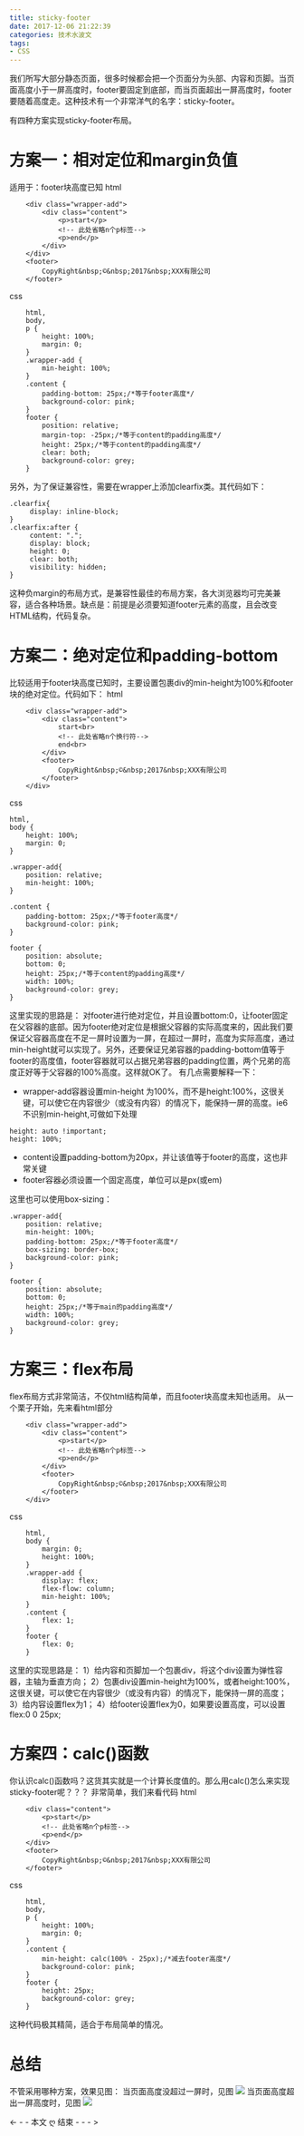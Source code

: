 ```yaml
---
title: sticky-footer
date: 2017-12-06 21:22:39
categories: 技术水波文
tags:
- CSS
---
```

我们所写大部分静态页面，很多时候都会把一个页面分为头部、内容和页脚。当页面高度小于一屏高度时，footer要固定到底部，而当页面超出一屏高度时，footer要随着高度走。这种技术有一个非常洋气的名字：sticky-footer。
<!--more-->

有四种方案实现sticky-footer布局。

# 方案一：相对定位和margin负值
适用于：footer块高度已知
html
```
    <div class="wrapper-add">
        <div class="content">
            <p>start</p>
            <!-- 此处省略n个p标签-->
            <p>end</p>
        </div>
    </div>
    <footer>
        CopyRight&nbsp;©&nbsp;2017&nbsp;XXX有限公司
    </footer>
```
css
```
    html,
    body,
    p {
        height: 100%;
        margin: 0;
    }
    .wrapper-add {
        min-height: 100%;
    }
    .content {
        padding-bottom: 25px;/*等于footer高度*/
        background-color: pink;
    }
    footer {
        position: relative;
        margin-top: -25px;/*等于content的padding高度*/
        height: 25px;/*等于content的padding高度*/
        clear: both;
        background-color: grey;
    }
```
另外，为了保证兼容性，需要在wrapper上添加clearfix类。其代码如下：
```
.clearfix{
     display: inline-block;
}
.clearfix:after {
     content: ".";
     display: block;
     height: 0;
     clear: both;
     visibility: hidden;
}  
```
这种负margin的布局方式，是兼容性最佳的布局方案，各大浏览器均可完美兼容，适合各种场景。缺点是：前提是必须要知道footer元素的高度，且会改变HTML结构，代码复杂。

# 方案二：绝对定位和padding-bottom
比较适用于footer块高度已知时，主要设置包裹div的min-height为100%和footer块的绝对定位。代码如下：
html
```
    <div class="wrapper-add">
        <div class="content">
            start<br>
            <!-- 此处省略n个换行符-->
            end<br>
        </div>
        <footer>
            CopyRight&nbsp;©&nbsp;2017&nbsp;XXX有限公司
        </footer>
    </div>
```
css
```
html,
body {
    height: 100%;
    margin: 0;
}

.wrapper-add{
    position: relative;
    min-height: 100%;
}

.content {
    padding-bottom: 25px;/*等于footer高度*/
    background-color: pink;
}

footer {
    position: absolute;
    bottom: 0;    
    height: 25px;/*等于content的padding高度*/
    width: 100%;
    background-color: grey;
}
```

这里实现的思路是：
对footer进行绝对定位，并且设置bottom:0，让footer固定在父容器的底部。因为footer绝对定位是根据父容器的实际高度来的，因此我们要保证父容器高度在不足一屏时设置为一屏，在超过一屏时，高度为实际高度，通过min-height就可以实现了。另外，还要保证兄弟容器的padding-bottom值等于footer的高度值，footer容器就可以占据兄弟容器的padding位置，两个兄弟的高度正好等于父容器的100%高度。这样就OK了。
有几点需要解释一下：
- wrapper-add容器设置min-height 为100%，而不是height:100%，这很关键，可以使它在内容很少（或没有内容）的情况下，能保持一屏的高度。ie6不识别min-height,可做如下处理
```
height: auto !important;
height: 100%;
```
- content设置padding-bottom为20px，并让该值等于footer的高度，这也非常关键
- footer容器必须设置一个固定高度，单位可以是px(或em)

这里也可以使用box-sizing：
```
.wrapper-add{
    position: relative;
    min-height: 100%;
    padding-bottom: 25px;/*等于footer高度*/
    box-sizing: border-box;
    background-color: pink;
}

footer {
    position: absolute;
    bottom: 0;    
    height: 25px;/*等于main的padding高度*/
    width: 100%;
    background-color: grey;
}
```

# 方案三：flex布局
flex布局方式非常简洁，不仅html结构简单，而且footer块高度未知也适用。
从一个栗子开始，先来看html部分
```
    <div class="wrapper-add">
        <div class="content">
            <p>start</p>
            <!-- 此处省略n个p标签-->
            <p>end</p>
        </div>
        <footer>
            CopyRight&nbsp;©&nbsp;2017&nbsp;XXX有限公司
        </footer>
    </div>
```
css
```
    html,
    body {
        margin: 0;
        height: 100%;
    }
    .wrapper-add {
        display: flex;
        flex-flow: column;
        min-height: 100%;
    }
    .content {
        flex: 1;
    }
    footer {
        flex: 0;
    }
```
这里的实现思路是：
1）给内容和页脚加一个包裹div，将这个div设置为弹性容器，主轴为垂直方向；
2）包裹div设置min-height为100%，或者height:100%，这很关键，可以使它在内容很少（或没有内容）的情况下，能保持一屏的高度；
3）给内容设置flex为1；
4）给footer设置flex为0，如果要设置高度，可以设置flex:0 0 25px;


# 方案四：calc()函数
你认识calc()函数吗？这货其实就是一个计算长度值的。那么用calc()怎么来实现sticky-footer呢？？？
非常简单，我们来看代码
html
```
    <div class="content">
        <p>start</p>
        <!-- 此处省略n个p标签-->
        <p>end</p>
    </div>
    <footer>
        CopyRight&nbsp;©&nbsp;2017&nbsp;XXX有限公司
    </footer>
```
css
```
    html,
    body,
    p {
        height: 100%;
        margin: 0;
    }
    .content {
        min-height: calc(100% - 25px);/*减去footer高度*/
        background-color: pink;
    }
    footer {
        height: 25px;
        background-color: grey;
    }
```
这种代码极其精简，适合于布局简单的情况。


# 总结
不管采用哪种方案，效果见图：
当页面高度没超过一屏时，见图
![](/img/sticky-footer/小于等于.jpg)
当页面高度超出一屏高度时，见图
![](/img/sticky-footer/大于.jpg)

<- - - 本文 ღ 结束 - - - >